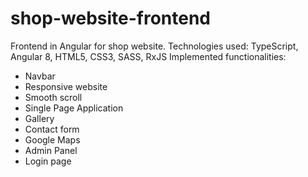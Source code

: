 # shop-website-frontend
Frontend in Angular for shop website.
Technologies used: TypeScript, Angular 8, HTML5, CSS3, SASS, RxJS
Implemented functionalities:
- Navbar
- Responsive website
- Smooth scroll
- Single Page Application
- Gallery
- Contact form
- Google Maps
- Admin Panel
- Login page

